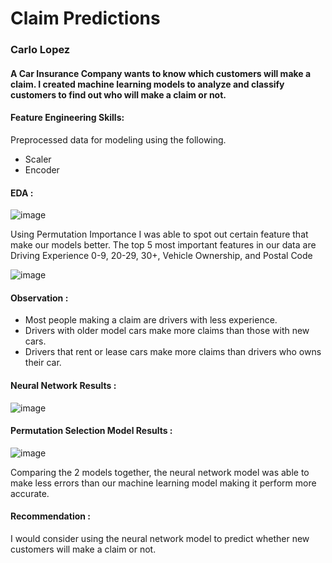# Claim Predictions
### Carlo Lopez
#### A Car Insurance Company wants to know which customers will make a claim. I created machine learning models to analyze and classify customers to find out who will make a claim or not.
#### Feature Engineering Skills:
Preprocessed data for modeling using the following.
 - Scaler
 - Encoder
#### EDA :
![image](https://github.com/carlolopez03/Car-Insurance-Data/assets/139676444/2ffb921b-e50a-4ba4-880e-62c6b6246884)

Using Permutation Importance I was able to spot out certain feature that make our models better. The top 5 most important features in our data are Driving Experience 0-9, 20-29, 30+, Vehicle Ownership, and Postal Code

![image](https://github.com/carlolopez03/Car-Insurance-Data/assets/139676444/63e4f94f-a834-4bc3-836f-b24056399f75)
#### Observation :
 - Most people making a claim are drivers with less experience.
 - Drivers with older model cars make more claims than those with new cars.
 - Drivers that rent or lease cars make more claims than drivers who owns their car.

#### Neural Network Results :
![image](https://github.com/carlolopez03/Car-Insurance-Data/assets/139676444/8f792488-533d-41f1-8c8b-71fbd6283126) 
 
#### Permutation Selection Model Results :
![image](https://github.com/carlolopez03/Car-Insurance-Data/assets/139676444/372f3d51-4e8f-429d-88f6-380f02ffa137)

Comparing the 2 models together, the neural network model was able to make less errors than our machine learning model making it perform more accurate.

#### Recommendation :
I would consider using the neural network model to predict whether new customers will make a claim or not.
